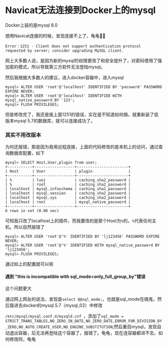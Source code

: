 # Navicat无法连接到Docker上的mysql

Docker上装的是mysql 8.0

想用Navicat连接的时候，发现连接不上了，龟龟:turtle::turtle:

```mysql
Error：1251 - Client does not support authentication protocol requested by server; consider upgrading MySQL client.
```

网上大多数人说，是因为新的mysql的权限更改了和安全提升了，对密码使用了强加密的模式，所以导致第三方软件无法登陆mysql。

然后我根据大多数人的建议，进入docker容器中，进入mysql

```mysql
mysql> ALTER USER 'root'@'localhost' IDENTIFIED BY 'password' PASSWORD EXPIRE NEVER;
mysql> ALTER USER 'root'@'localhost' IDENTIFIED WITH mysql_native_password BY '123';
mysql> FLUSH PRIVILEGES;
```

但是修改完了，我还是报上面1251的错误，实在是不知道如何搞，就重新装了低版本mysql 5.7的数据库，就可以连接成功了。

### 其实不用改版本

为何还报错，那是因为我用远程连接，上面的代码修改的是本机上的访问，通过查询数据库配置，如下

```mysql
mysql> SELECT Host,User,plugin from user;
+-----------+------------------+-----------------------+
| Host      | User             | plugin                |
+-----------+------------------+-----------------------+
| %         | luoj             | caching_sha2_password |
| %         | root             | caching_sha2_password |
| localhost | mysql.infoschema | caching_sha2_password |
| localhost | mysql.session    | caching_sha2_password |
| localhost | mysql.sys        | caching_sha2_password |
| localhost | root             | mysql_native_password |
+-----------+------------------+-----------------------+
6 rows in set (0.00 sec)
```

可知我只改了localhost上的插件，而我要改的是那个Host为`%`的，`%`代表任何主机。所以自然报错了

```mysql
mysql> ALTER USER 'root'@'%' IDENTIFIED BY 'lj123456' PASSWORD EXPIRE NEVER;
mysql> ALTER USER 'root'@'%' IDENTIFIED WITH mysql_native_password BY 'lj123456';
mysql> FLUSH PRIVILEGES;
```

通过如上的配置就可以啦

#### 遇到 "this is incompatible with sql_mode=only_full_group_by"错误

这个问题更大

通过网上网友的说法，发现是`select @@sql_mode;`，也就是sql_mode在搞鬼，然后我进去docker的mysql.5.7（mysql_02）中修改

`/etc/mysql/mysql.conf.d/mysqld.cnf `，添加了`sql_mode = STRICT_TRANS_TABLES,NO_ZERO_IN_DATE,NO_ZERO_DATE,ERROR_FOR_DIVISION_BY_ZERO,NO_AUTO_CREATE_USER,NO_ENGINE_SUBSTITUTION`;然后重启mysql，发现自动退出容器，后无法再登陆这个容器了，报错了。龟龟，现在连容器都进不去，如何修改阿，龟龟